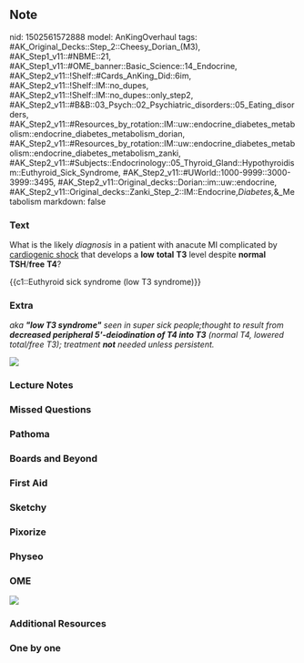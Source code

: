 ## Note
nid: 1502561572888
model: AnKingOverhaul
tags: #AK_Original_Decks::Step_2::Cheesy_Dorian_(M3), #AK_Step1_v11::#NBME::21, #AK_Step1_v11::#OME_banner::Basic_Science::14_Endocrine, #AK_Step2_v11::!Shelf::#Cards_AnKing_Did::6im, #AK_Step2_v11::!Shelf::IM::no_dupes, #AK_Step2_v11::!Shelf::IM::no_dupes::only_step2, #AK_Step2_v11::#B&B::03_Psych::02_Psychiatric_disorders::05_Eating_disorders, #AK_Step2_v11::#Resources_by_rotation::IM::uw::endocrine_diabetes_metabolism::endocrine_diabetes_metabolism_dorian, #AK_Step2_v11::#Resources_by_rotation::IM::uw::endocrine_diabetes_metabolism::endocrine_diabetes_metabolism_zanki, #AK_Step2_v11::#Subjects::Endocrinology::05_Thyroid_Gland::Hypothyroidism::Euthyroid_Sick_Syndrome, #AK_Step2_v11::#UWorld::1000-9999::3000-3999::3495, #AK_Step2_v11::Original_decks::Dorian::im::uw::endocrine, #AK_Step2_v11::Original_decks::Zanki_Step_2::IM::Endocrine,_Diabetes,_&_Metabolism
markdown: false

### Text
What is the likely <i>diagnosis</i> in a patient with anacute MI
complicated by <u>cardiogenic shock</u> that develops a <b>low</b>
<b>total</b> <b>T3</b> level despite <b>normal</b>
<b>TSH</b>/<b>free</b> <b>T4</b>?
<div>
  {{c1::Euthyroid sick syndrome (low T3 syndrome)}}
</div>

### Extra
<i>aka <b>"low T3 syndrome"</b> seen in super sick people;thought
to result from <b>decreased peripheral 5'-deiodination of T4 into
T3</b> (normal T4, lowered total/free T3); treatment <b>not</b>
needed unless persistent.</i>
<div>
  <i><img src="paste-4244707588702209.jpg"></i>
</div>

### Lecture Notes


### Missed Questions


### Pathoma


### Boards and Beyond


### First Aid


### Sketchy


### Pixorize


### Physeo


### OME
<div class="ome-widget">
  <a href=
  "https://onlinemeded.org/spa/endocrine?ref=anki"><img src="_OME_AnkiFlashcards_Topic_3.png"></a>
</div>

### Additional Resources


### One by one

